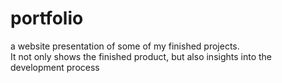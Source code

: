 # portfolio
a website presentation of some of my finished projects. <br>It not only shows the finished product, but also insights into the development process
